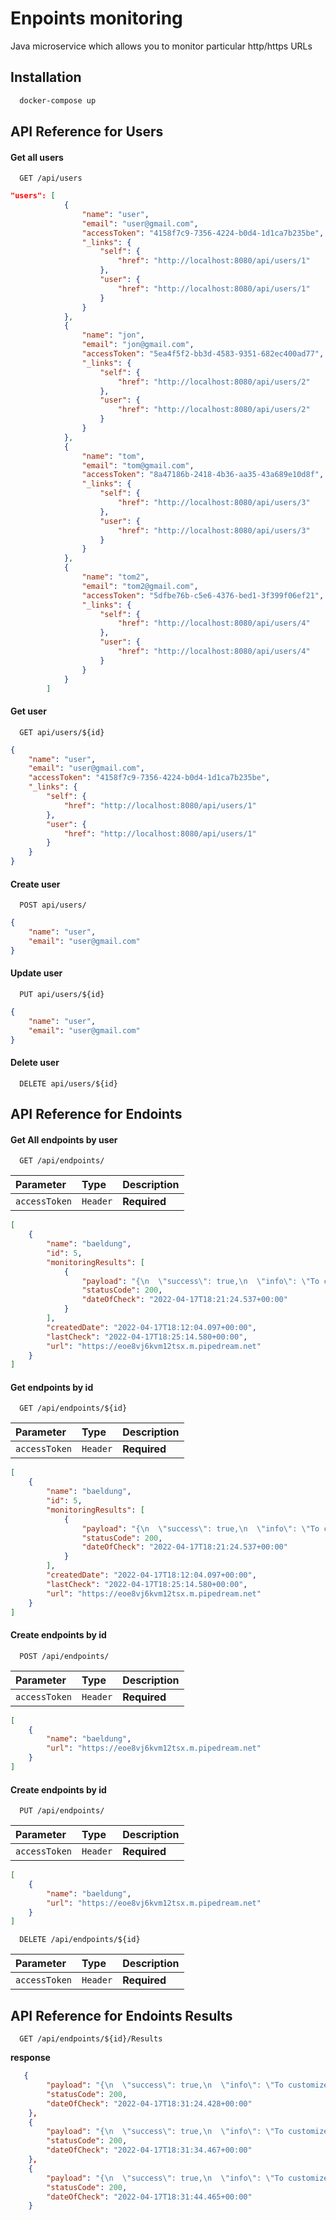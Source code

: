 
# Enpoints monitoring

Java microservice which allows you to monitor
particular http/https URLs


## Installation



```bash
  docker-compose up    
```



## API Reference for Users

#### Get all users

```http
  GET /api/users
```

```json
"users": [
            {
                "name": "user",
                "email": "user@gmail.com",
                "accessToken": "4158f7c9-7356-4224-b0d4-1d1ca7b235be",
                "_links": {
                    "self": {
                        "href": "http://localhost:8080/api/users/1"
                    },
                    "user": {
                        "href": "http://localhost:8080/api/users/1"
                    }
                }
            },
            {
                "name": "jon",
                "email": "jon@gmail.com",
                "accessToken": "5ea4f5f2-bb3d-4583-9351-682ec400ad77",
                "_links": {
                    "self": {
                        "href": "http://localhost:8080/api/users/2"
                    },
                    "user": {
                        "href": "http://localhost:8080/api/users/2"
                    }
                }
            },
            {
                "name": "tom",
                "email": "tom@gmail.com",
                "accessToken": "8a47186b-2418-4b36-aa35-43a689e10d8f",
                "_links": {
                    "self": {
                        "href": "http://localhost:8080/api/users/3"
                    },
                    "user": {
                        "href": "http://localhost:8080/api/users/3"
                    }
                }
            },
            {
                "name": "tom2",
                "email": "tom2@gmail.com",
                "accessToken": "5dfbe76b-c5e6-4376-bed1-3f399f06ef21",
                "_links": {
                    "self": {
                        "href": "http://localhost:8080/api/users/4"
                    },
                    "user": {
                        "href": "http://localhost:8080/api/users/4"
                    }
                }
            }
        ]
```

#### Get user

```http
  GET api/users/${id}
```

```json
{
    "name": "user",
    "email": "user@gmail.com",
    "accessToken": "4158f7c9-7356-4224-b0d4-1d1ca7b235be",
    "_links": {
        "self": {
            "href": "http://localhost:8080/api/users/1"
        },
        "user": {
            "href": "http://localhost:8080/api/users/1"
        }
    }
}
```

#### Create user

```http
  POST api/users/
```

```json
{
    "name": "user",
    "email": "user@gmail.com"
}
```

#### Update user

```http
  PUT api/users/${id}
```

```json
{
    "name": "user",
    "email": "user@gmail.com"
}
```

#### Delete user

```http
  DELETE api/users/${id}
```


## API Reference for Endoints


#### Get All endpoints by user

```http
  GET /api/endpoints/
```

| Parameter | Type     | Description                       |
| :-------- | :------- | :-------------------------------- |
| `accessToken`      | `Header` | **Required** |


```json
[
    {
        "name": "baeldung",
        "id": 5,
        "monitoringResults": [
            {
                "payload": "{\n  \"success\": true,\n  \"info\": \"To customize this response, check out our docs at https://pipedream.com/docs/workflows/steps/triggers/#customizing-the-http-response\"\n}\n",
                "statusCode": 200,
                "dateOfCheck": "2022-04-17T18:21:24.537+00:00"
            }
        ],
        "createdDate": "2022-04-17T18:12:04.097+00:00",
        "lastCheck": "2022-04-17T18:25:14.580+00:00",
        "url": "https://eoe8vj6kvm12tsx.m.pipedream.net"
    }
]
```

#### Get  endpoints by id

```http
  GET /api/endpoints/${id}
```

| Parameter | Type     | Description                       |
| :-------- | :------- | :-------------------------------- |
| `accessToken`      | `Header` | **Required** |


```json
[
    {
        "name": "baeldung",
        "id": 5,
        "monitoringResults": [
            {
                "payload": "{\n  \"success\": true,\n  \"info\": \"To customize this response, check out our docs at https://pipedream.com/docs/workflows/steps/triggers/#customizing-the-http-response\"\n}\n",
                "statusCode": 200,
                "dateOfCheck": "2022-04-17T18:21:24.537+00:00"
            }
        ],
        "createdDate": "2022-04-17T18:12:04.097+00:00",
        "lastCheck": "2022-04-17T18:25:14.580+00:00",
        "url": "https://eoe8vj6kvm12tsx.m.pipedream.net"
    }
]
```

#### Create  endpoints by id

```http
  POST /api/endpoints/
```

| Parameter | Type     | Description                       |
| :-------- | :------- | :-------------------------------- |
| `accessToken`      | `Header` | **Required** |


```json
[
    {
        "name": "baeldung",
        "url": "https://eoe8vj6kvm12tsx.m.pipedream.net"
    }
]
```

#### Create  endpoints by id

```http
  PUT /api/endpoints/
```

| Parameter | Type     | Description                       |
| :-------- | :------- | :-------------------------------- |
| `accessToken`      | `Header` | **Required** |


```json
[
    {
        "name": "baeldung",
        "url": "https://eoe8vj6kvm12tsx.m.pipedream.net"
    }
]
```

```http
  DELETE /api/endpoints/${id}
```

| Parameter | Type     | Description                       |
| :-------- | :------- | :-------------------------------- |
| `accessToken`      | `Header` | **Required** |


## API Reference for Endoints Results

```http
  GET /api/endpoints/${id}/Results
```
**response**
```json
   {
        "payload": "{\n  \"success\": true,\n  \"info\": \"To customize this response, check out our docs at https://pipedream.com/docs/workflows/steps/triggers/#customizing-the-http-response\"\n}\n",
        "statusCode": 200,
        "dateOfCheck": "2022-04-17T18:31:24.428+00:00"
    },
    {
        "payload": "{\n  \"success\": true,\n  \"info\": \"To customize this response, check out our docs at https://pipedream.com/docs/workflows/steps/triggers/#customizing-the-http-response\"\n}\n",
        "statusCode": 200,
        "dateOfCheck": "2022-04-17T18:31:34.467+00:00"
    },
    {
        "payload": "{\n  \"success\": true,\n  \"info\": \"To customize this response, check out our docs at https://pipedream.com/docs/workflows/steps/triggers/#customizing-the-http-response\"\n}\n",
        "statusCode": 200,
        "dateOfCheck": "2022-04-17T18:31:44.465+00:00"
    }
```
